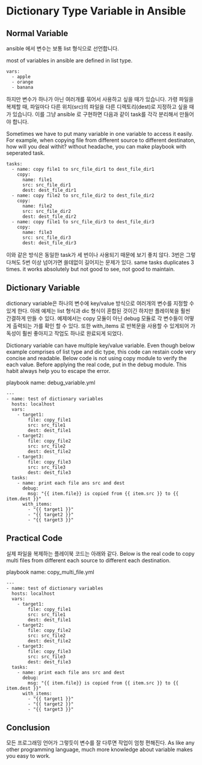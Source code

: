 # Dictionary Type Variable in Ansible

## Normal Variable
ansible 에서 변수는 보통 list 형식으로 선언합니다.

most of variables in ansible are defined in list type.

```
vars:
  - apple
  - orange
  - banana
```
하지만 변수가 하나가 아닌 여러개를 묶어서 사용하고 싶을 때가 있습니다. 가령 파일을 복제할 때, 파일마다 다른 위치(src)의 파일을 다른 디렉토리(dest)로 지정하고 싶을 때가 있습니다.
이를 그냥 ansible 로 구현하면 다음과 같이 task를 각각 분리해서 만들어야 합니다.

Sometimes we have to put many variable in one variable to access it easily. For example, when copying file from different source to different destinaton, how will you deal withit?
without headache, you can make playbook with seperated task.
```
tasks:
  - name: copy file1 to src_file_dir1 to dest_file_dir1
    copy:
	  name: file1
	  src: src_file_dir1
	  dest: dest_file_dir1
  - name: copy file2 to src_file_dir2 to dest_file_dir2
    copy:
	  name: file2
	  src: src_file_dir2
	  dest: dest_file_dir2
  - name: copy file1 to src_file_dir3 to dest_file_dir3
    copy:
	  name: file3
	  src: src_file_dir3
	  dest: dest_file_dir3
```

이와 같은 방식은 동일한 task가 세 번이나 사용되기 때문에 보기 좋치 않다. 3번은 그렇다쳐도 5번 이상 넘어가면 쓸데없이 길어지는 문제가 있다.
same tasks duplicates 3 times. it works absolutely but not good to see, not good to maintain.

## Dictionary Variable
dictionary variable은 하나의 변수에 key/value 방식으로 여러개의 변수를 지정할 수 있게 한다. 아래 예제는 list 형식과 dic 형식이 혼합된 것이긴 하지만 플레이북을 훨씬 간결하게 만들 수 있다. 예제에서는 copy 모듈이 아닌 debug 모듈로 각 변수들이 어떻게 출력되는 가를 확인 할 수 있다. 또한 with_items 로 반복문을 사용할 수 있게되어 가독성이 훨씬 좋아지고 작업도 하나로 완료되게 되었다.

Dictionary variable can have multiple key/value variable. Even though below example comprises of list type and dic type, this code can restain code very concise and readable.
Below code is not using copy module to verify the each value. Before applying the real code, put in the debug module. This habit always help you to escape the error. 

playbook name: debug_variable.yml
```
---
- name: test of dictionary variables
  hosts: localhost
  vars:
    - target1:
        file: copy_file1
        src: src_file1
        dest: dest_file1
    - target2:
        file: copy_file2
        src: src_file2
        dest: dest_file2
    - target3:
        file: copy_file3
        src: src_file3
        dest: dest_file3
  tasks:
    - name: print each file ans src and dest
      debug:
        msg: "{{ item.file}} is copied from {{ item.src }} to {{ item.dest }}"
      with_items:
        - "{{ target1 }}"
        - "{{ target2 }}"
        - "{{ target3 }}"
```

## Practical Code
실제 파일을 복제하는 플레이북 코드는 아래와 같다.
Below is the real code to copy multi files from different each source to different each destination.

playbook name: copy_multi_file.yml
```
---
- name: test of dictionary variables
  hosts: localhost
  vars:
    - target1:
        file: copy_file1
        src: src_file1
        dest: dest_file1
    - target2:
        file: copy_file2
        src: src_file2
        dest: dest_file2
    - target3:
        file: copy_file3
        src: src_file3
        dest: dest_file3
  tasks:
    - name: print each file ans src and dest
      debug:
        msg: "{{ item.file}} is copied from {{ item.src }} to {{ item.dest }}"
      with_items:
        - "{{ target1 }}"
        - "{{ target2 }}"
        - "{{ target3 }}"
```

## Conclusion
모든 프로그래밍 언어가 그렇듯이 변수를 잘 다루면 작업이 엄청 편해진다. 
As like any other programming language, much more knowledge about variable makes you easy to work.

